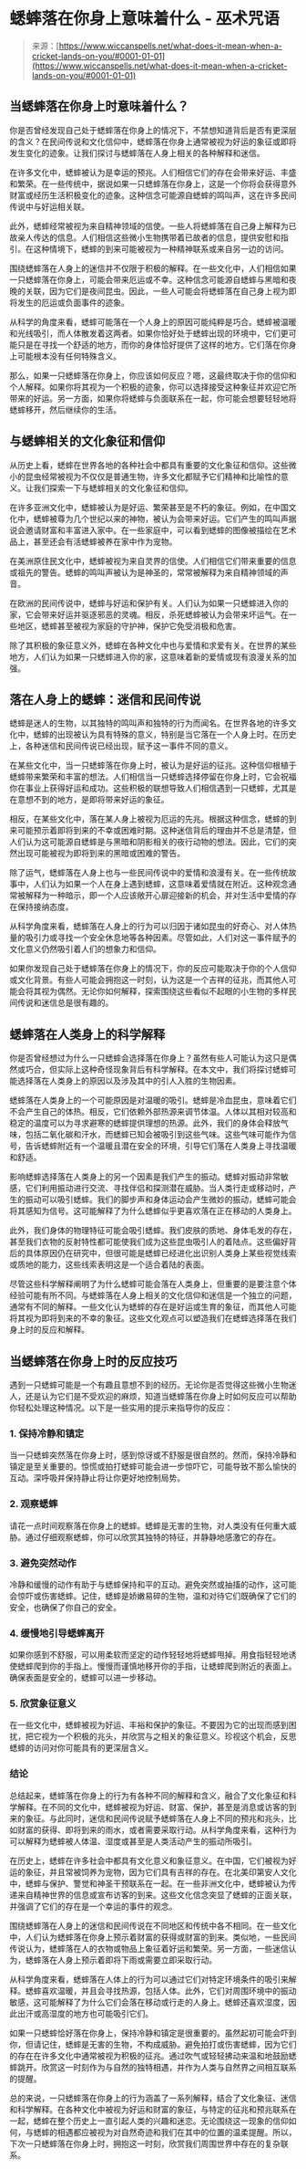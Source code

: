 <!--yml

类别：未分类

日期：2024年06月12日 20:06:50

-->

# 蟋蟀落在你身上意味着什么 - 巫术咒语

> 来源：[https://www.wiccanspells.net/what-does-it-mean-when-a-cricket-lands-on-you/#0001-01-01](https://www.wiccanspells.net/what-does-it-mean-when-a-cricket-lands-on-you/#0001-01-01)

## 当蟋蟀落在你身上时意味着什么？

你是否曾经发现自己处于蟋蟀落在你身上的情况下，不禁想知道背后是否有更深层的含义？在民间传说和文化信仰中，蟋蟀落在你身上通常被视为好运的象征或即将发生变化的迹象。让我们探讨与蟋蟀落在人身上相关的各种解释和迷信。

在许多文化中，蟋蟀被认为是幸运的预兆。人们相信它们的存在会带来好运、丰盛和繁荣。在一些传统中，据说如果一只蟋蟀落在你身上，这是一个你将会获得意外财富或经历生活积极变化的迹象。这种信念可能源自蟋蟀的鸣叫声，这在许多民间传说中与好运相关联。

此外，蟋蟀经常被视为来自精神领域的信使。一些人将蟋蟀落在自己身上解释为已故亲人传达的信息。人们相信这些微小生物携带着已故者的信息，提供安慰和指引。在这种情境下，蟋蟀的到来可能被视为一种精神联系或来自另一边的访问。

围绕蟋蟀落在人身上的迷信并不仅限于积极的解释。在一些文化中，人们相信如果一只蟋蟀落在你身上，可能会带来厄运或不幸。这种信念可能源自蟋蟀与黑暗和夜晚的关联，因为它们是夜间昆虫。因此，一些人可能会将蟋蟀落在自己身上视为即将发生的厄运或负面事件的迹象。

从科学的角度来看，蟋蟀可能落在一个人身上的原因可能纯粹是巧合。蟋蟀被温暖和光线吸引，而人体散发着这两者。如果你恰好处于蟋蟀出现的环境中，它们更可能只是在寻找一个舒适的地方，而你的身体恰好提供了这样的地方。它们落在你身上可能根本没有任何特殊含义。

那么，如果一只蟋蟀落在你身上，你应该如何反应？嗯，这最终取决于你的信仰和个人解释。如果你将其视为一个积极的迹象，你可以选择接受这种象征并欢迎它所带来的好运。另一方面，如果你将蟋蟀与负面联系在一起，你可能会想要轻轻地将蟋蟀移开，然后继续你的生活。

## 与蟋蟀相关的文化象征和信仰

从历史上看，蟋蟀在世界各地的各种社会中都具有重要的文化象征和信仰。这些微小的昆虫经常被视为不仅仅是普通生物，许多文化都赋予它们精神和比喻性的意义。让我们探索一下与蟋蟀相关的文化象征和信仰。

在许多亚洲文化中，蟋蟀被认为是好运、繁荣甚至是不朽的象征。例如，在中国文化中，蟋蟀被尊为几个世纪以来的神物，被认为会带来好运。它们产生的鸣叫声据说会邀请财富和丰富进入家中。在一些家庭中，可以看到蟋蟀的图像被描绘在艺术品上，甚至还会有活蟋蟀被养在家中作为宠物。

在美洲原住民文化中，蟋蟀被视为来自灵界的信使。人们相信它们带来重要的信息或祖先的警告。蟋蟀的鸣叫声被认为是神圣的，常常被解释为来自精神领域的声音。

在欧洲的民间传说中，蟋蟀与好运和保护有关。人们认为如果一只蟋蟀进入你的家，它会带来好运并驱逐邪恶的灵魂。相反，杀死蟋蟀被认为会带来坏运气。在一些地区，蟋蟀甚至被视为家庭的守护神，保护它免受消极和危害。

除了其积极的象征意义外，蟋蟀在各种文化中也与爱情和求爱有关。在世界的某些地方，人们认为如果一只蟋蟀进入你的家，这意味着新的爱情或现有浪漫关系的加强。

## 落在人身上的蟋蟀：迷信和民间传说

蟋蟀是迷人的生物，以其独特的鸣叫声和独特的行为而闻名。在世界各地的许多文化中，蟋蟀的出现被认为具有特殊的意义，特别是当它落在一个人身上时。在历史上，各种迷信和民间传说已经出现，赋予这一事件不同的意义。

在某些文化中，当一只蟋蟀落在你身上时，被认为是好运的征兆。这种信仰根植于蟋蟀带来繁荣和丰富的想法。人们相信当一只蟋蟀选择停留在你身上时，它会祝福你在事业上获得好运和成功。这些积极的联想导致人们相信遇到一只蟋蟀，尤其是在意想不到的地方，是即将带来好运的象征。

相反，在某些文化中，落在某人身上被视为厄运的先兆。根据这种信念，蟋蟀的到来可能预示着即将到来的不幸或困难时期。这种迷信背后的理由并不总是清楚，但人们认为这可能源自蟋蟀是与黑暗和阴影相关的夜行动物的想法。因此，它们的突然出现可能被视为即将到来的黑暗或困难的警告。

除了运气，蟋蟀落在人身上也与一些民间传说中的爱情和浪漫有关。在一些传统故事中，人们认为如果一个人在身上遇到蟋蟀，这意味着爱情就在附近。这种观念通常被解释为一种暗示，即一个人应该敞开心扉迎接新的机会，并对生活中爱情的存在保持接纳态度。

从科学角度来看，蟋蟀落在人身上的行为可以归因于诸如昆虫的好奇心、对人体热量的吸引力或寻找一个安全休息地等各种因素。尽管如此，人们对这一事件赋予的文化意义仍然吸引着人们的想象力和信仰。

如果你发现自己处于蟋蟀落在你身上的情况下，你的反应可能取决于你的个人信仰或文化背景。有些人可能会拥抱这一时刻，认为这是一个吉祥的征兆，而其他人可能会将其视为偶然。无论你如何解释，探索围绕这些看似不起眼的小生物的多样民间传说和迷信总是很有趣的。

## 蟋蟀落在人类身上的科学解释

你是否曾经想过为什么一只蟋蟀会选择落在你身上？虽然有些人可能认为这只是偶然或巧合，但实际上这种奇怪现象背后有科学解释。在本文中，我们将探讨蟋蟀可能选择落在人类身上的原因以及涉及其中的引人入胜的生物因素。

蟋蟀落在人类身上的一个可能原因是对温暖的吸引。蟋蟀是冷血昆虫，意味着它们不会产生自己的体热。相反，它们依赖外部热源来调节体温。人体以其相对较高和稳定的温度可以为寻求避寒的蟋蟀提供理想的热源。此外，我们的身体会释放气味，包括二氧化碳和汗水，而蟋蟀已知会被吸引到这些气味。这些气味可能作为信号，告诉蟋蟀附近有一个温暖且潜在安全的环境，引导它们落在人类身上寻找温暖和舒适。

影响蟋蟀选择落在人类身上的另一个因素是我们产生的振动。蟋蟀对振动非常敏感，它们利用振动进行交流、寻找伴侣和探测潜在威胁。当人类行走或移动时，产生的振动可以吸引蟋蟀。我们的脚步声和身体运动会产生微妙的振动，蟋蟀可能会将其感知为信号。这可能解释了为什么蟋蟀似乎更喜欢落在正在移动的人类身上。

此外，我们身体的物理特征可能会吸引蟋蟀。我们皮肤的质地、身体毛发的存在，甚至我们衣物的反射特性都可能使我们成为这些昆虫吸引人的着陆点。这些偏好背后的具体原因仍在研究中，但很可能是蟋蟀已经进化出识别人类身上某些视觉线索或质地的能力，这些线索表明这是一个适合着陆的表面。

尽管这些科学解释阐明了为什么蟋蟀可能会落在人类身上，但重要的是要注意个体经验可能有所不同。与蟋蟀落在人身上相关的文化信仰和迷信是一个独立的问题，通常有不同的解释。一些文化认为蟋蟀的存在是好运或生育的象征，而其他人可能将其视为即将到来的不幸的象征。这些文化观点可以塑造我们在蟋蟀选择落在我们身上时的反应和解释。

## 当蟋蟀落在你身上时的反应技巧

遇到一只蟋蟀可能是一个有趣且意想不到的经历。无论你是否觉得这些微小生物迷人，还是认为它们是不受欢迎的麻烦，知道当蟋蟀落在你身上时如何反应可以帮助你轻松处理这种情况。以下是一些实用的提示来指导你的反应：

### 1\. 保持冷静和镇定

当一只蟋蟀突然落在你身上时，感到惊讶或不舒服是很自然的。然而，保持冷静和镇定是至关重要的。惊慌或拍打蟋蟀可能会进一步惊吓它，可能导致不那么愉快的互动。深呼吸并保持静止将让你更好地控制局势。

### 2\. 观察蟋蟀

请花一点时间观察落在你身上的蟋蟀。蟋蟀是无害的生物，对人类没有任何重大威胁。通过仔细观察蟋蟀，你可以欣赏其独特的特征，并静静地感激它的存在。

### 3\. 避免突然动作

冷静和缓慢的动作有助于与蟋蟀保持和平的互动。避免突然或抽搐的动作，这可能会惊吓或伤害蟋蟀。记住，蟋蟀是娇嫩易碎的生物，温和对待它们既确保了它们的安全，也确保了你自己的安全。

### 4\. 缓慢地引导蟋蟀离开

如果你感到不舒服，可以用柔软而坚定的动作轻轻地将蟋蟀甩掉。用食指轻轻地诱使蟋蟀爬到你的手指上。慢慢而谨慎地移开你的手指，让蟋蟀爬到附近的表面上。确保表面是安全的，蟋蟀可以进一步移动。

### 5\. 欣赏象征意义

在一些文化中，蟋蟀被视为好运、丰裕和保护的象征。不要因为它的出现而感到困扰，把它视为一个积极的兆头，并欣赏与之相关的象征意义。珍视这个机会，反思蟋蟀的访问对你可能具有的更深层含义。

### 结论

总结起来，蟋蟀落在你身上的行为有各种不同的解释和含义，融合了文化象征和科学解释。在不同的文化中，蟋蟀被视为好运、财富、保护，甚至是消息或访客的到来的象征。与此同时，迷信和民间传说赋予蟋蟀落在人身上不同的预兆和兆头，比如财富的获得、即将到来的雨水，或者需要采取行动。从科学角度来看，这种行为可以解释为蟋蟀被人体温、湿度或甚至是人类活动产生的振动所吸引。

在历史上，蟋蟀在许多社会中都具有文化意义和象征意义。在中国，它们被视为好运的象征，并且常被饲养为宠物，因为它们具有吉祥的存在。在北美印第安人文化中，蟋蟀与保护、警觉和神圣干预联系在一起。在一些非洲文化中，蟋蟀被认为传递来自精神世界的信息或宣布访客的到来。这些文化信念突显了蟋蟀的正面关联，并强调了它们的存在是一个幸运的事件的观念。

围绕蟋蟀落在人身上的迷信和民间传说在不同地区和传统中各不相同。在一些文化中，人们认为蟋蟀落在你身上预示着财富的获得或财富的到来。类似地，一些民间传说认为，蟋蟀落在人的衣物或物品上象征着好运和繁荣。另一方面，一些迷信认为，蟋蟀落在人身上预示着即将下雨或需要立即采取行动。

从科学角度来看，蟋蟀落在人体上的行为可以通过它们对特定环境条件的吸引来解释。蟋蟀喜欢温暖，并且会寻找热源，包括人体。此外，它们对周围环境中的振动敏感，这可能解释了为什么它们会落在移动或行走的人身上。蟋蟀还喜欢湿度，因此出汗或高湿度的地方也可能吸引它们。

如果一只蟋蟀恰好落在你身上，保持冷静和镇定是很重要的。虽然起初可能会吓到你，但请记住，蟋蟀是无害的生物，不构成威胁。避免拍打或伤害蟋蟀，因为它们的存在在许多文化中通常被视为积极的征兆。通过吹气或轻轻拂动来温和地鼓励蟋蟀跳开。欣赏这一时刻作为与自然的独特相遇，并作为人类与自然界之间相互联系的提醒。

总的来说，一只蟋蟀落在你身上的行为涵盖了一系列解释，结合了文化象征、迷信和科学解释。在各种文化中被视为好运和财富的象征，与特定的征兆和预兆联系在一起，蟋蟀在整个历史上一直引起人类的兴趣和迷恋。无论围绕这一现象的信仰如何，与蟋蟀的相遇都应被视为对自然奇迹和我们在其中的位置的温柔提醒。所以，下次一只蟋蟀落在你身上时，拥抱这一时刻，欣赏我们周围世界中存在的复杂联系。
